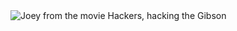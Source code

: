 ---
---
<img alt="Joey from the movie Hackers, hacking the Gibson" style="display:block;margin-left:auto;margin-right:auto;" src="images/joey.jpg">